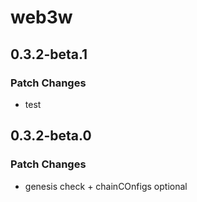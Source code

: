 # web3w

## 0.3.2-beta.1

### Patch Changes

- test

## 0.3.2-beta.0

### Patch Changes

- genesis check + chainCOnfigs optional
